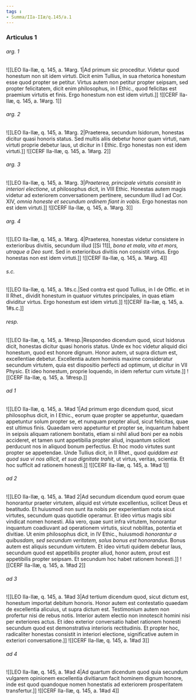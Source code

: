 ```yaml
---
tags : 
- Summa/IIa-IIæ/q.145/a.1
---
```


### Articulus 1

###### arg. 1
![[LEO IIa-IIæ, q. 145, a. 1#arg. 1|Ad primum sic proceditur. Videtur quod honestum non sit idem virtuti. Dicit enim Tullius, in sua rhetorica honestum esse quod propter se petitur. Virtus autem non petitur propter seipsam, sed propter felicitatem, dicit enim philosophus, in I Ethic., quod felicitas est praemium virtutis et finis. Ergo honestum non est idem virtuti.]]
![[CERF IIa-IIæ, q. 145, a. 1#arg. 1]]

###### arg. 2
![[LEO IIa-IIæ, q. 145, a. 1#arg. 2|Praeterea, secundum Isidorum, honestas dicitur quasi honoris status. Sed multis aliis debetur honor quam virtuti, nam virtuti proprie debetur laus, ut dicitur in I Ethic. Ergo honestas non est idem virtuti.]]
![[CERF IIa-IIæ, q. 145, a. 1#arg. 2]]

###### arg. 3
![[LEO IIa-IIæ, q. 145, a. 1#arg. 3|*Praeterea, principale virtutis consistit in interiori electione*, ut philosophus dicit, in VIII Ethic. Honestas autem magis videtur ad exteriorem conversationem pertinere, secundum illud I ad Cor. XIV, *omnia honeste et secundum ordinem fiant in vobis*. Ergo honestas non est idem virtuti.]]
![[CERF IIa-IIæ, q. 145, a. 1#arg. 3]]

###### arg. 4
![[LEO IIa-IIæ, q. 145, a. 1#arg. 4|Praeterea, honestas videtur consistere in exterioribus divitiis, secundum illud [[Si 11]], *bona et mala, vita et mors, utraque a Deo sunt*. Sed in exterioribus divitiis non consistit virtus. Ergo honestas non est idem virtuti.]]
![[CERF IIa-IIæ, q. 145, a. 1#arg. 4]]

###### s.c.
![[LEO IIa-IIæ, q. 145, a. 1#s.c.|Sed contra est quod Tullius, in I de Offic. et in II Rhet., dividit honestum in quatuor virtutes principales, in quas etiam dividitur virtus. Ergo honestum est idem virtuti.]]
![[CERF IIa-IIæ, q. 145, a. 1#s.c.]]

###### resp.
![[LEO IIa-IIæ, q. 145, a. 1#resp.|Respondeo dicendum quod, sicut Isidorus dicit, honestas dicitur quasi honoris status. Unde ex hoc videtur aliquid dici honestum, quod est honore dignum. Honor autem, ut supra dictum est, excellentiae debetur. Excellentia autem hominis maxime consideratur secundum virtutem, quia est dispositio perfecti ad optimum, ut dicitur in VII Physic. Et ideo honestum, proprie loquendo, in idem refertur cum virtute.]]
![[CERF IIa-IIæ, q. 145, a. 1#resp.]]

###### ad 1
![[LEO IIa-IIæ, q. 145, a. 1#ad 1|Ad primum ergo dicendum quod, sicut philosophus dicit, in I Ethic., eorum quae propter se appetuntur, quaedam appetuntur solum propter se, et nunquam propter aliud, sicut felicitas, quae est ultimus finis. Quaedam vero appetuntur et propter se, inquantum habent in seipsis aliquam rationem bonitatis, etiam si nihil aliud boni per ea nobis accideret, et tamen sunt appetibilia propter aliud, inquantum scilicet perducunt nos in aliquod bonum perfectius. Et hoc modo virtutes sunt propter se appetendae. Unde Tullius dicit, in II Rhet., quod *quiddam est quod sua vi nos allicit, et sua dignitate trahit*, ut virtus, veritas, scientia. Et hoc sufficit ad rationem honesti.]]
![[CERF IIa-IIæ, q. 145, a. 1#ad 1]]

###### ad 2
![[LEO IIa-IIæ, q. 145, a. 1#ad 2|Ad secundum dicendum quod eorum quae honorantur praeter virtutem, aliquid est virtute excellentius, scilicet Deus et beatitudo. Et huiusmodi non sunt ita nobis per experientiam nota sicut virtutes, secundum quas quotidie operamur. Et ideo virtus magis sibi vindicat nomen honesti. Alia vero, quae sunt infra virtutem, honorantur inquantum coadiuvant ad operationem virtutis, sicut nobilitas, potentia et divitiae. Ut enim philosophus dicit, in IV Ethic., huiusmodi *honorantur a quibusdam, sed secundum veritatem, solus bonus est honorandus*. Bonus autem est aliquis secundum virtutem. Et ideo virtuti quidem debetur laus, secundum quod est appetibilis propter aliud, honor autem, prout est appetibilis propter seipsam. Et secundum hoc habet rationem honesti.]]
![[CERF IIa-IIæ, q. 145, a. 1#ad 2]]

###### ad 3
![[LEO IIa-IIæ, q. 145, a. 1#ad 3|Ad tertium dicendum quod, sicut dictum est, honestum importat debitum honoris. Honor autem est contestatio quaedam de excellentia alicuius, ut supra dictum est. Testimonium autem non profertur nisi de rebus notis. Interior autem electio non innotescit homini nisi per exteriores actus. Et ideo exterior conversatio habet rationem honesti secundum quod est demonstrativa interioris rectitudinis. Et propter hoc, radicaliter honestas consistit in interiori electione, significative autem in exteriori conversatione.]]
![[CERF IIa-IIæ, q. 145, a. 1#ad 3]]

###### ad 4
![[LEO IIa-IIæ, q. 145, a. 1#ad 4|Ad quartum dicendum quod quia secundum vulgarem opinionem excellentia divitiarum facit hominem dignum honore, inde est quod quandoque nomen honestatis ad exteriorem prosperitatem transfertur.]]
![[CERF IIa-IIæ, q. 145, a. 1#ad 4]]

